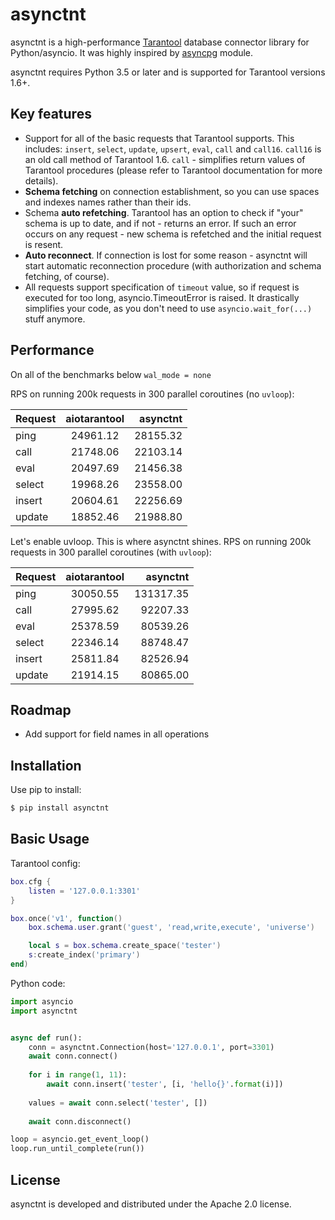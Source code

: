 # asynctnt

asynctnt is a high-performance [Tarantool](https://tarantool.org/) database 
connector library for Python/asyncio. It was highly inspired by 
[asyncpg](https://github.com/MagicStack/asyncpg) module.

asynctnt requires Python 3.5 or later and is supported for Tarantool 
versions 1.6+.

## Key features

* Support for all of the basic requests that Tarantool supports. This includes:
  `insert`, `select`, `update`, `upsert`, `eval`, `call` and `call16`. 
  `call16` is an old call method of Tarantool 1.6. `call` - simplifies return
  values of Tarantool procedures (please refer to Tarantool documentation 
  for more details).
* **Schema fetching** on connection establishment, so you can use spaces and 
  indexes names rather than their ids.
* Schema **auto refetching**. Tarantool has an option to check if "your" schema 
  is up to date, and if not - returns an error. If such an error occurs on any 
  request - new schema is refetched and the initial request is resent.
* **Auto reconnect**. If connection is lost for some reason - asynctnt will 
  start automatic reconnection procedure (with authorization and schema 
  fetching, of course).
* All requests support specification of `timeout` value, so if request is 
  executed for too long, asyncio.TimeoutError is raised. It drastically
  simplifies your code, as you don't need to use `asyncio.wait_for(...)`
  stuff anymore.
  
## Performance

On all of the benchmarks below `wal_mode = none` 

RPS on running 200k requests in 300 parallel coroutines (no `uvloop`):

| Request       | aiotarantool  | asynctnt  |
| ------------- |:-------------:| ---------:|
| ping          | 24961.12      | 28155.32  |
| call          | 21748.06      | 22103.14  |
| eval          | 20497.69      | 21456.38  |
| select        | 19968.26      | 23558.00  |
| insert        | 20604.61      | 22256.69  |
| update        | 18852.46      | 21988.80  |


Let's enable uvloop. This is where asynctnt shines.
RPS on running 200k requests in 300 parallel coroutines (with `uvloop`):


| Request       | aiotarantool  | asynctnt  |
| ------------- |:-------------:| ---------:|
| ping          | 30050.55      | 131317.35 |
| call          | 27995.62      | 92207.33  |
| eval          | 25378.59      | 80539.26  |
| select        | 22346.14      | 88748.47  |
| insert        | 25811.84      | 82526.94  |
| update        | 21914.15      | 80865.00  |

  
## Roadmap

* Add support for field names in all operations
  
## Installation
Use pip to install:
```bash
$ pip install asynctnt
```


## Basic Usage

Tarantool config:

```lua
box.cfg {
    listen = '127.0.0.1:3301'
}

box.once('v1', function()
    box.schema.user.grant('guest', 'read,write,execute', 'universe')

    local s = box.schema.create_space('tester')
    s:create_index('primary')
end)
```

Python code:
```python
import asyncio
import asynctnt


async def run():
    conn = asynctnt.Connection(host='127.0.0.1', port=3301)
    await conn.connect()
    
    for i in range(1, 11):
        await conn.insert('tester', [i, 'hello{}'.format(i)])
        
    values = await conn.select('tester', [])
    
    await conn.disconnect()

loop = asyncio.get_event_loop()
loop.run_until_complete(run())
```

## License
asynctnt is developed and distributed under the Apache 2.0 license.
